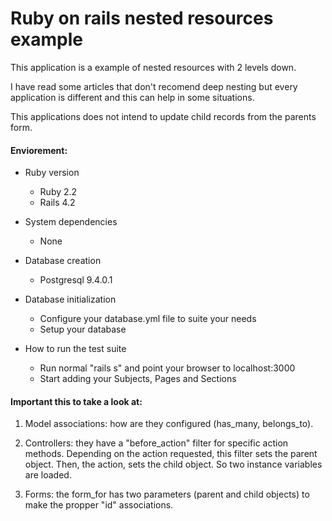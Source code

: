 # Ruby on rails nested resources example

This application is a example of nested resources with 2 levels down.

I have read some articles that don't recomend deep nesting but every application is different and this can help in some situations.

This applications does not intend to update child records from the parents form.


<h4><strong>Enviorement:</strong></h4>

* Ruby version
	- Ruby 2.2
	- Rails 4.2

* System dependencies
	- None

* Database creation
	- Postgresql 9.4.0.1

* Database initialization
	- Configure your database.yml file to suite your needs
	- Setup your database

* How to run the test suite
	- Run normal "rails s" and point your browser to localhost:3000
	- Start adding your Subjects, Pages and Sections


<h4><strong>Important this to take a look at:</strong></h4>

1. Model associations: how are they configured (has_many, belongs_to).

2. Controllers: they have a "before_action" filter for specific action methods. Depending on the action requested, this filter sets the parent object. Then, the action, sets the child object. So two instance variables are loaded.

3. Forms: the form_for has two parameters (parent and child objects) to make the propper "id" associations.


